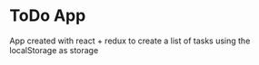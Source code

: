 # ToDo App

App created with react + redux to create a list of tasks using the localStorage as storage